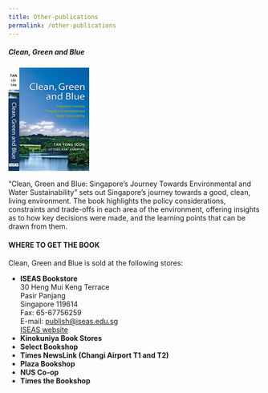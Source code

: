```yaml
---
title: Other-publications
permalink: /other-publications
---
```



<h5> Clean, Green and Blue </h5>
<a href="https://data.gov.sg/dataset?organization=national-environment-agency" download>
  <img src="images/clean-green-and-blue.png" style="width:max-content;">
</a>

“Clean, Green and Blue: Singapore’s Journey Towards Environmental and Water Sustainability” sets out Singapore’s journey towards a good, clean, living environment. The book highlights the policy considerations, constraints and trade-offs in each area of the environment, offering insights as to how key decisions were made, and the learning points that can be drawn from them.


#### WHERE TO GET THE BOOK

Clean, Green and Blue is sold at the following stores:

-   **ISEAS Bookstore**  
    30 Heng Mui Keng Terrace  
    Pasir Panjang  
    Singapore 119614  
    Fax: 65-67756259  
    E-mail: publish@iseas.edu.sg  
    [ISEAS website](http://bookshop.iseas.edu.sg/ISEAS/Book.jsp?cSeriesCode=EDS11&amp;cCategoryType=)
-   **Kinokuniya Book Stores**
-   **Select Bookshop**
-   **Times NewsLink (Changi Airport T1 and T2)**
-   **Plaza Bookshop**
-   **NUS Co-op**
-   **Times the Bookshop**